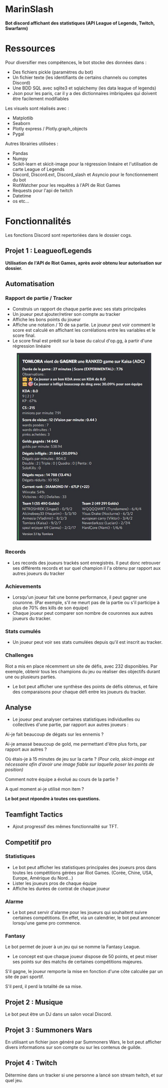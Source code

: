 # MarinSlash
__Bot discord affichant des statistiques (API League of Legends, Twitch, Swarfarm)__

# Ressources

Pour diversifier mes compétences, le bot stocke des données dans :
- Des fichiers pickle (paramètres du bot)
- Un fichier texte (les identifiants de certains channels ou comptes Discord)
- Une BDD SQL avec sqlite3 et sqlalchemy (les data league of legends)
- Json pour les paris, car il y a des dictionnaires imbriquées qui doivent être facilement modifiables

Les visuels sont réalisés avec :
- Matplotlib
- Seaborn
- Plotly express / Plotly.graph_objects
- Pygal

Autres librairies utilisées :
- Pandas
- Numpy
- Scikit-learn et skicit-image pour la régression linéaire et l'utilisation de carte League of Legends
- Discord, Discord.ext, Discord_slash et Asyncio pour le fonctionnement du bot
- RiotWatcher pour les requêtes à l'API de Riot Games
- Requests pour l'api de twitch
- Datetime
- os
etc...

# Fonctionnalités

Les fonctions Discord sont repertoriées dans le dossier cogs.


## Projet 1 : LeagueofLegends

__Utilisation de l'API de Riot Games, après avoir obtenu leur autorisation sur dossier.__

## Automatisation

### Rapport de partie / Tracker


- Construis un rapport de chaque partie avec ses stats principales
- Un joueur peut ajouter/retirer son compte au tracker
- Affiche les bons points du joueur
- Affiche une notation / 10 de sa partie. Le joueur peut voir comment le score est calculé en affichant les corrélations entre les variables et le score final.
- Le score final est prédit sur la base du calcul d'op.gg, à partir d'une régression linéaire

 <p align="center">
  <img width="430" height="600" src="https://github.com/Tomlora/MarinSlash/blob/main/synthese_game.jpg?raw=true">
</p>

### Records

- Les records des joueurs trackés sont enregistrés. Il peut donc retrouver ses différents records et sur quel champion il l'a obtenu par rapport aux autres joueurs du tracker

### Achievements

- Lorsqu'un joueur fait une bonne performance, il peut gagner une couronne. (Par exemple, s'il ne meurt pas de la partie ou s'il participe à plus de 70% des kills de son équipe)
- Chaque joueur peut comparer son nombre de couronnes aux autres joueurs du tracker.

### Stats cumulés

- Un joueur peut voir ses stats cumulées depuis qu'il est inscrit au tracker.


### Challenges

Riot a mis en place récemment un site de défis, avec 232 disponibles. Par exemple, obtenir tous les champions du jeu ou réaliser des objectifs durant une ou plusieurs parties.

- Le bot peut afficher une synthèse des points de défis obtenus, et faire des comparaisons pour chaque défi entre les joueurs du tracker.


## Analyse

- Le joueur peut analyser certaines statistiques individuelles ou collectives d'une partie, par rapport aux autres joueurs :

Ai-je fait beaucoup de dégats sur les ennemis ?

Ai-je amassé beaucoup de gold, me permettant d'être plus forts, par rapport aux autres ?

Où étais-je à 15 minutes de jeu sur la carte ? *(Pour cela, skicit-image est nécessaire afin d'avoir une image fiable sur laquelle poser les points de position)*

Comment notre équipe a évolué au cours de la partie ?

A quel moment ai-je utilisé mon item ?

__Le bot peut répondre à toutes ces questions.__


## Teamfight Tactics

- Ajout progressif des mêmes fonctionnalité sur TFT.


## Competitif pro

### Statistiques

- Le bot peut afficher les statistiques principales des joueurs pros dans toutes les compétitions gérées par Riot Games. (Corée, Chine, USA, Europe, Amérique du Nord...)
- Lister les joueurs pros de chaque équipe
- Affiche les durées de contrat de chaque joueur

### Alarme

- Le bot peut servir d'alarme pour les joueurs qui souhaitent suivre certaines compétitions. En effet, via un calendrier, le bot peut annoncer lorsqu'une game pro commence.

### Fantasy

Le bot permet de jouer à un jeu qui se nomme la Fantasy League.
- Le concept est que chaque joueur dispose de 50 points, et peut miser ses points sur des matchs de certaines compétitions majeures.

S'il gagne, le joueur remporte la mise en fonction d'une côte calculée par un site de pari sportif.

S'il perd, il perd la totalité de sa mise. 


## Projet 2 : Musique

Le bot peut être un DJ dans un salon vocal Discord.


## Projet 3 : Summoners Wars

En utilisant un fichier json généré par Summoners Wars, le bot peut afficher divers informations sur son compte ou sur les contenus de guilde.


## Projet 4 : Twitch

Détermine dans un tracker si une personne a lancé son stream twitch, et sur quel jeu.





